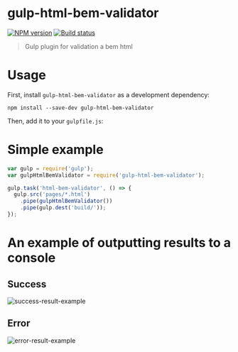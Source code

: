 # gulp-html-bem-validator  
[![NPM version][npm-image]][npm-url] [![Build status][travis-image]][travis-url]
> Gulp plugin for validation a bem html

# Usage

First, install `gulp-html-bem-validator` as a development dependency:

```shell
npm install --save-dev gulp-html-bem-validator
```

Then, add it to your `gulpfile.js`:

# Simple example
```javascript
var gulp = require('gulp');
var gulpHtmlBemValidator = require('gulp-html-bem-validator');

gulp.task('html-bem-validator', () => {
  gulp.src('pages/*.html')
    .pipe(gulpHtmlBemValidator())
    .pipe(gulp.dest('build/'));
});
```

# An example of outputting results to a console
 
## Success 
![success-result-example](https://lh3.googleusercontent.com/CI__G-pJAk9uyxFKABAVeePzTYCmBOgDkRGwgnE1xqd0dZNjraxTy0BKpDJ4iI4vLUCsugXCnWTWFqKtXT_irGa-ZGlSdX_yMyRzvwx7Fb4IWPeRvBamuOq-LuLjvA8ZVLNsHvE45Q=w1157-h32-no)

## Error
![error-result-example](https://lh3.googleusercontent.com/aw2V-r8uRt25GeR3NqefAVqhomPef7z-j7zv5-vTeUphd4Rhfwo60J05qvMRMO5faHGVJOeGuWRFLOim0krO-dx2amtn7kHSXUMrdsxBIdyh9QZ0UPJ75XbKsxrz5ROckhl2dh3oAw=w1227-h375-no)

[travis-url]: https://travis-ci.com/dDenysS/gulp-html-bem-validator
[travis-image]: https://travis-ci.org/dDenysS/gulp-html-bem-validator.svg?branch=master
[npm-url]: https://npmjs.org/package/gulp-html-bem-validator
[npm-image]: https://badge.fury.io/js/gulp-html-bem-validator.svg

